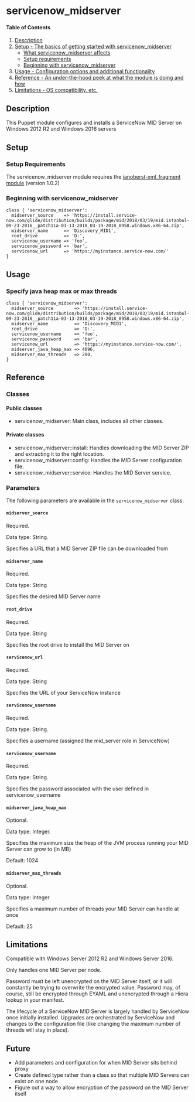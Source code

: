 
# servicenow_midserver

#### Table of Contents

1. [Description](#description)
2. [Setup - The basics of getting started with servicenow_midserver](#setup)
    * [What servicenow_midserver affects](#what-servicenow_midserver-affects)
    * [Setup requirements](#setup-requirements)
    * [Beginning with servicenow_midserver](#beginning-with-servicenow_midserver)
3. [Usage - Configuration options and additional functionality](#usage)
4. [Reference - An under-the-hood peek at what the module is doing and how](#reference)
5. [Limitations - OS compatibility, etc.](#limitations)

## Description

This Puppet module configures and installs a ServiceNow MID Server on Windows 2012 R2 and Windows 2016 servers

## Setup

### Setup Requirements

The servicenow_midserver module requires the [ianoberst-xml_fragment module](https://forge.puppet.com/ianoberst/xml_fragment) (version 1.0.2)

### Beginning with servicenow_midserver

```puppet
class { 'servicenow_midserver':
  midserver_source    => 'https://install.service-now.com/glide/distribution/builds/package/mid/2018/03/19/mid.istanbul-09-23-2016__patch11a-03-13-2018_03-19-2018_0958.windows.x86-64.zip',
  midserver_name      => 'Discovery_MID1',
  root_drive          => 'D:',
  servicenow_username => 'foo',
  servicenow_password => 'bar',
  servicenow_url      => 'https://myinstance.service-now.com/'
}
```

## Usage

### Specify java heap max or max threads

```puppet
class { 'servicenow_midserver':
  midserver_source        => 'https://install.service-now.com/glide/distribution/builds/package/mid/2018/03/19/mid.istanbul-09-23-2016__patch11a-03-13-2018_03-19-2018_0958.windows.x86-64.zip',
  midserver_name          => 'Discovery_MID1',
  root_drive              => 'D:',
  servicenow_username     => 'foo',
  servicenow_password     => 'bar',
  servicenow_url          => 'https://myinstance.service-now.com/',
  midserver_java_heap_max => 4096,
  midserver_max_threads   => 200,
}
```

## Reference

### Classes

#### Public classes

* servicenow_midserver: Main class, includes all other classes.

#### Private classes

* servicenow_midserver::install: Handles downloading the MID Server ZIP and extracting it to the right location.
* servicenow_midserver::config: Handles the MID Server configuration file.
* servicenow_midserver::service: Handles the MID Server service.

### Parameters

The following parameters are available in the `servicenow_midserver` class:

#### `midserver_source`

Required.

Data type: String.

Specifies a URL that a MID Server ZIP file can be downloaded from

#### `midserver_name`

Required.

Data type: String

Specifies the desired MID Server name

#### `root_drive`

Required.

Data type: String

Specifies the root drive to install the MID Server on

#### `servicenow_url`

Required.

Data type: String

Specifies the URL of your ServiceNow instance

#### `servicenow_username`

Required.

Data type: String.

Specifies a username (assigned the mid_server role in ServiceNow) 

#### `servicenow_username`

Required.

Data type: String.

Specifies the password associated with the user defined in servicenow_username

#### `midserver_java_heap_max`

Optional.

Data type: Integer.

Specifies the maximum size the heap of the JVM process running your MID Server can grow to (in MB)

Default: 1024

#### `midserver_max_threads`

Optional.

Data type: Integer

Specifies a maximum number of threads your MID Server can handle at once

Default: 25

## Limitations

Compatible with Windows Server 2012 R2 and Windows Server 2016.

Only handles one MID Server per node.

Password must be left unencrypted on the MID Server itself, or it will constantly be trying to overwrite the encrypted value. Password may, of course, still be encrypted through EYAML and unencrypted through a Hiera lookup in your manifest.

The lifecycle of a ServiceNow MID Server is largely handled by ServiceNow once initially installed. Upgrades are orchestrated by ServiceNow and changes to the configuration file (like changing the maximum number of threads will stay in place).

## Future

* Add parameters and configuration for when MID Server sits behind proxy
* Create defined type rather than a class so that multiple MID Servers can exist on one node
* Figure out a way to allow encryption of the password on the MID Server itself